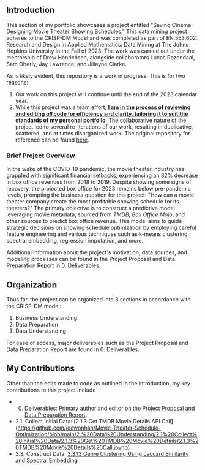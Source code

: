 ## Introduction
This section of my portfolio showcases a project entitled "Saving Cinema: Designing Movie Theater Showing Schedules." This data mining project adheres to the CRISP-DM Model and was completed as part of EN.553.602: Research and Design in Applied Mathematics: Data Mining at The Johns Hopkins University in the Fall of 2023. The work was carried out under the mentorship of Drew Henrichsen, alongside collaborators Lucas Rozendaal, Sam Oberly, Jay Lawrence, and Jillayne Clarke.

As is likely evident, this repository is a work in progress. This is for two reasons:

1. Our work on this project will continue until the end of the 2023 calendar year.
2. While this project was a team effort, <ins>**I am in the process of reviewing and editing *all* code for efficiency and clarity, tailoring it to suit the standards of my personal portfolio**</ins>. The collaborative nature of the project led to several re-iterations of our work, resulting in duplicative, scattered, and at times disorganized work. The original repository for reference can be found [here](https://github.com/samob917/en553.602.FA23).

### Brief Project Overview
In the wake of the COVID-19 pandemic, the movie theater industry has grappled with significant financial setbacks, experiencing an 82% decrease in box office revenues from 2018 to 2019. Despite showing some signs of recovery, the projected box office for 2023 remains below pre-pandemic levels, prompting the business question for this project: "How can a movie theater company create the most profitable showing schedule for its theaters?" The primary objective is to construct a predictive model leveraging movie metadata, sourced from *TMDB*, *Box Office Mojo*, and other sources to predict box office revenue. This model aims to guide strategic decisions on showing schedule optimization by employing careful feature engineering and various techniques such as k-means clustering, spectral embedding, regression imputation, and more.

Additional information about the project's motivation, data sources, and modeling processes can be found in the Project Proposal and Data Preparation Report in [0. Deliverables](https://github.com/jeewonhan/Movie-Theater-Schedule-Optimization/tree/main/0.%20Deliverables). 

## Organization
Thus far, the project can be organized into 3 sections in accordance with the CRISP-DM model:

1. Business Understanding
2. Data Preparation
3. Data Understanding

For ease of access, major deliverables such as the Project Proposal and Data Preparation Report are found in 0. Deliverables.

## My Contributions
Other than the edits made to code as outlined in the Introduction, my key contributions to this project include

- 0. Deliverables: Primary author and editor on the [Project Proposal](https://github.com/jeewonhan/Movie-Theater-Schedule-Optimization/tree/main/0.%20Deliverables/Project%20Proposal) and [Data Preparation Report](https://github.com/jeewonhan/Movie-Theater-Schedule-Optimization/tree/main/0.%20Deliverables/Data%20Preparation%20Report).
- 2.1. Collect Initial Data: [2.1.3 Get TMDB Movie Details API Call] (https://github.com/jeewonhan/Movie-Theater-Schedule-Optimization/blob/main/2.%20Data%20Understanding/2.1%20Collect%20Initial%20Data/2.1.3%20Get%20TMDB%20Movie%20Details/2.1.3%20TMDB%20Movie%20Details%20Call.ipynb)
- 3.3. Construct Data: [3.3.13 Genre Clustering Using Jaccard Similarity and Spectral Embedding](https://github.com/jeewonhan/Movie-Theater-Schedule-Optimization/blob/main/3.%20Data%20Preparation/3.3%20Construct%20Data/3.3.13%20Genre%20Clustering/3.3.13%20Genre%20Clustering%20by%20Jaccard%20Similarity.ipynb)
